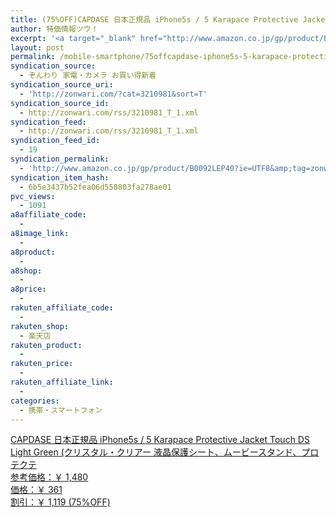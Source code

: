 ```yaml
---
title: (75%OFF)CAPDASE 日本正規品 iPhone5s / 5 Karapace Protective Jacket Touch DS Light Green (クリスタル・クリアー 液晶保護シート、ムービースタンド、プロテクテ ￥361
author: 特価情報ツウ！
excerpt: '<a target="_blank" href="http://www.amazon.co.jp/gp/product/B0092LEP40?ie=UTF8&amp;tag=zonwari-22&amp;linkCode=as2&amp;camp=247&amp;creative=7399&amp;creativeASIN=B0092LEP40"><img src="http://ecx.images-amazon.com/images/I/31D8jn5jlBL._SL100_.jpg"><br>CAPDASE &#26085;&#26412;&#27491;&#35215;&#21697; iPhone5s / 5 Karapace Protective Jacket Touch DS Light Green (&#12463;&#12522;&#12473;&#12479;&#12523;&#12539;&#12463;&#12522;&#12450;&#12540; &#28082;&#26230;&#20445;&#35703;&#12471;&#12540;&#12488;&#12289;&#12512;&#12540;&#12499;&#12540;&#12473;&#12479;&#12531;&#12489;&#12289;&#12503;&#12525;&#12486;&#12463;&#12486;<br>&#21442;&#32771;&#20385;&#26684;&#65306;&#65509; 1,480<br>&#20385;&#26684;&#65306;&#65509; 361<br>&#21106;&#24341;&#65306;&#65509; 1,119 (75%OFF)</a>'
layout: post
permalink: /mobile-smartphone/75offcapdase-iphone5s-5-karapace-protective-jacket-touch-ds-light-green-361.html
syndication_source:
  - ぞんわり 家電・カメラ お買い得新着
syndication_source_uri:
  - 'http://zonwari.com/?cat=3210981&sort=T'
syndication_source_id:
  - http://zonwari.com/rss/3210981_T_1.xml
syndication_feed:
  - http://zonwari.com/rss/3210981_T_1.xml
syndication_feed_id:
  - 19
syndication_permalink:
  - 'http://www.amazon.co.jp/gp/product/B0092LEP40?ie=UTF8&amp;tag=zonwari-22&amp;linkCode=as2&amp;camp=247&amp;creative=7399&amp;creativeASIN=B0092LEP40'
syndication_item_hash:
  - 6b5e3437b52fea06d558803fa278ae01
pvc_views:
  - 1091
a8affiliate_code:
  - 
a8image_link:
  - 
a8product:
  - 
a8shop:
  - 
a8price:
  - 
rakuten_affiliate_code:
  - 
rakuten_shop:
  - 楽天店
rakuten_product:
  - 
rakuten_price:
  - 
rakuten_affiliate_link:
  - 
categories:
  - 携帯・スマートフォン
---
```

[<img src='http://i1.wp.com/ecx.images-amazon.com/images/I/31D8jn5jlBL._SL150_.jpg?w=546' title="" alt="" data-recalc-dims="1" />  
CAPDASE 日本正規品 iPhone5s / 5 Karapace Protective Jacket Touch DS Light Green (クリスタル・クリアー 液晶保護シート、ムービースタンド、プロテクテ  
参考価格：￥ 1,480  
価格：￥ 361  
割引：￥ 1,119 (75%OFF)][1]

 [1]: http://www.amazon.co.jp/gp/product/B0092LEP40?ie=UTF8&#038;tag=tokkajohotsu-22&#038;linkCode=as2&#038;camp=247&#038;creative=7399&#038;creativeASIN=B0092LEP40